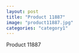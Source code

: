 ```yaml
---
layout: post
title: "Product 11887"
image: "product11887.jpg"
categories: "category1"
---
```

Product 11887
